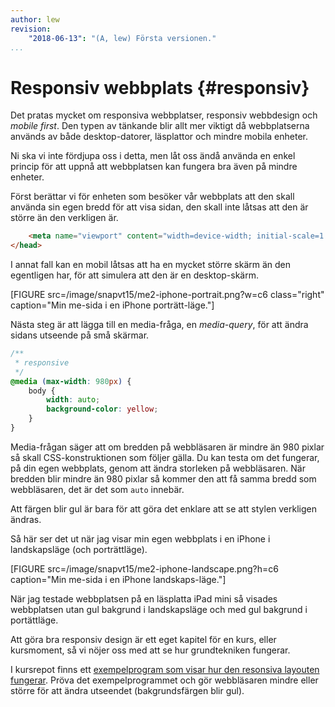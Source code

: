 ```yaml
---
author: lew
revision:
    "2018-06-13": "(A, lew) Första versionen."
...
```

Responsiv webbplats {#responsiv}
=======================

Det pratas mycket om responsiva webbplatser, responsiv webbdesign och *mobile first*. Den typen av tänkande blir allt mer viktigt då webbplatserna används av både desktop-datorer, läsplattor och mindre mobila enheter.

Ni ska vi inte fördjupa oss i detta, men låt oss ändå använda en enkel princip för att uppnå att webbplatsen kan fungera bra även på mindre enheter.

Först berättar vi för enheten som besöker vår webbplats att den skall använda sin egen bredd för att visa sidan, den skall inte låtsas att den är större än den verkligen är.

```html
    <meta name="viewport" content="width=device-width; initial-scale=1.0; maximum-scale=2.0;">
</head>
```

I annat fall kan en mobil låtsas att ha en mycket större skärm än den egentligen har, för att simulera att den är en desktop-skärm.

[FIGURE src=/image/snapvt15/me2-iphone-portrait.png?w=c6 class="right" caption="Min me-sida i en iPhone porträtt-läge."]

Nästa steg är att lägga till en media-fråga, en *media-query*, för att ändra sidans utseende på små skärmar.

```css
/**
 * responsive
 */
@media (max-width: 980px) {
    body {
        width: auto;
        background-color: yellow;
    }
}
```

Media-frågan säger att om bredden på webbläsaren är mindre än 980 pixlar så skall CSS-konstruktionen som följer gälla. Du kan testa om det fungerar, på din egen webbplats, genom att ändra storleken på webbläsaren. När bredden blir mindre än 980 pixlar så kommer den att få samma bredd som webbläsaren, det är det som `auto` innebär.

Att färgen blir gul är bara för att göra det enklare att se att stylen verkligen ändras.

Så här ser det ut när jag visar min egen webbplats i en iPhone i landskapsläge (och porträttläge).

[FIGURE src=/image/snapvt15/me2-iphone-landscape.png?h=c6 caption="Min me-sida i en iPhone landskaps-läge."]

När jag testade webbplatsen på en läsplatta iPad mini så visades webbplatsen utan gul bakgrund i landskapsläge och med gul bakgrund i portättläge.

Att göra bra responsiv design är ett eget kapitel för en kurs, eller kursmoment, så vi nöjer oss med att se hur grundtekniken fungerar.

I kursrepot finns ett [exempelprogram som visar hur den resonsiva layouten fungerar](/repo/htmlphp/example/responsive/responsive.html). Pröva det exempelprogrammet och gör webbläsaren mindre eller större för att ändra utseendet (bakgrundsfärgen blir gul).
